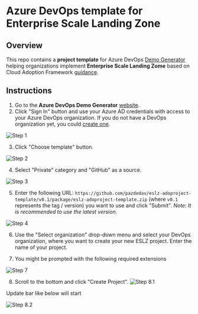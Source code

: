 # Azure DevOps template for Enterprise Scale Landing Zone

## Overview

This repo contains a **project template** for Azure DevOps [Demo Generator](https://azuredevopsdemogenerator.azurewebsites.net/environment/createproject) helping organizations implement **Enterprise Scale Landing Zome** based on Cloud Adoption Framework [guidance](https://docs.microsoft.com/en-us/azure/cloud-adoption-framework/ready/enterprise-scale/).

## Instructions

1. Go to the **Azure DevOps Demo Generator** [website](https://azuredevopsdemogenerator.azurewebsites.net/).
2. Click "Sign In" button and use your Azure AD credentials with access to your Azure DevOps organization. If you do not have a DevOps organization yet, you could [create one](https://app.vsaex.visualstudio.com/).

![Step 1](docs/img/step1.png)

3. Click "Choose template" button.

![Step 2](docs/img/step2.png)

4. Select "Private" category and "GitHub" as a source.

![Step 3](docs/img/step3.png)

5. Enter the following URL: `https://github.com/pazdedav/eslz-adoproject-template/v0.1/package/eslz-adoproject-template.zip` (where `v0.1` represents the tag / version) you want to use and click "Submit". _Note: It is recommended to use the latest version._

![Step 4](docs/img/step4.png)

6. Use the "Select organization" drop-down menu and select your DevOps organization, where you want to create your new ESLZ project. Enter the name of your project.

7. You might be prompted with the following required extensions

![Step 7](https://user-images.githubusercontent.com/19664186/118844617-60647400-b8cb-11eb-8933-8e3821378b22.png)


8. Scroll to the bottom and click "Create Project".
![Step 8.1](https://user-images.githubusercontent.com/19664186/118845191-da94f880-b8cb-11eb-87d5-d5c5f340c660.png)

Update bar like below will start

![Step 8.2](https://user-images.githubusercontent.com/19664186/118844926-a28db580-b8cb-11eb-8663-b25fd5300558.png)

